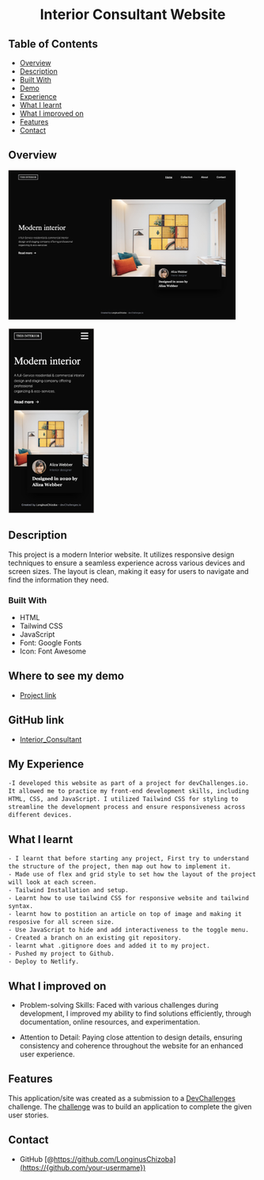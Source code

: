 
<!-- Please update value in the {}  -->

<h1 align="center"> Interior Consultant Website </h1>


<!-- TABLE OF CONTENTS -->

## Table of Contents

- [Overview](#overview)
- [Description](#decription)
- [Built With](#built-with)
- [Demo](#demo)
- [Experience](#experience)
- [What I learnt](#WhatIlearnt)
- [What I improved on](#WhatIimprovedon)
- [Features](#features)
- [Contact](#contact)

<!-- OVERVIEW -->

## Overview

<img width="460" alt="Desktop" src="https://raw.githubusercontent.com/LonginusChizoba/hackerton/Interior_consultant/Interior_Consultant/src/public/img/webView.jpg">

<img width="174" alt="Mobile" src="https://raw.githubusercontent.com/LonginusChizoba/hackerton/Interior_consultant/Interior_Consultant/src/public/img/mobileView.jpg"><br>


<!-- Description -->

## Description
This project is a modern Interior website. It utilizes responsive design techniques to ensure a seamless experience across various devices and screen sizes. The layout is clean, making it easy for users to navigate and find the information they need.

### Built With

- HTML
- Tailwind CSS
- JavaScript
- Font: Google Fonts
- Icon: Font Awesome

<!-- Demo -->

## Where to see my demo
  - [Project link](https://illustrious-moxie-80da01.netlify.app/interior_consultant/src/)

## GitHub link

  - [Interior_Consultant](https://github.com/LonginusChizoba/hackerton/tree/Interior_consultant/Interior_Consultant)


## My Experience
    -I developed this website as part of a project for devChallenges.io. It allowed me to practice my front-end development skills, including HTML, CSS, and JavaScript. I utilized Tailwind CSS for styling to streamline the development process and ensure responsiveness across different devices.


## What I learnt
    - I learnt that before starting any project, First try to understand the structure of the project, then map out how to implement it.
    - Made use of flex and grid style to set how the layout of the project will look at each screen.
    - Tailwind Installation and setup.
    - Learnt how to use tailwind CSS for responsive website and tailwind syntax.
    - learnt how to postition an article on top of image and making it resposive for all screen size.
    - Use JavaScript to hide and add interactiveness to the toggle menu.
    - Created a branch on an existing git repository.
    - learnt what .gitignore does and added it to my project.
    - Pushed my project to Github.
    - Deploy to Netlify.

## What I improved on
- Problem-solving Skills: Faced with various challenges during development, I improved my ability to find solutions efficiently, through documentation, online resources, and experimentation.

- Attention to Detail: Paying close attention to design details, ensuring consistency and coherence throughout the website for an enhanced user experience.


## Features

<!-- List the features of your application or follow the template. Don't share the figma file here :) -->

This application/site was created as a submission to a [DevChallenges](https://devchallenges.io/challenges) challenge. The [challenge](https://devchallenges.io/challenges/wBunSb7FPrIepJZAg0sY) was to build an application to complete the given user stories.

## Contact

- GitHub [@https://github.com/LonginusChizoba](https://{github.com/your-usermame})
